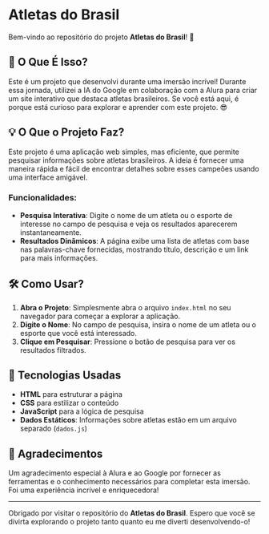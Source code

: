 # Atletas do Brasil

Bem-vindo ao repositório do projeto **Atletas do Brasil**! 🎉

## 🚀 O Que É Isso?

Este é um projeto que desenvolvi durante uma imersão incrível! Durante essa jornada, utilizei a IA do Google em colaboração com a Alura para criar um site interativo que destaca atletas brasileiros. Se você está aqui, é porque está curioso para explorar e aprender com este projeto. 😎

## 💡 O Que o Projeto Faz?

Este projeto é uma aplicação web simples, mas eficiente, que permite pesquisar informações sobre atletas brasileiros. A ideia é fornecer uma maneira rápida e fácil de encontrar detalhes sobre esses campeões usando uma interface amigável.

### Funcionalidades:

- **Pesquisa Interativa**: Digite o nome de um atleta ou o esporte de interesse no campo de pesquisa e veja os resultados aparecerem instantaneamente.
- **Resultados Dinâmicos**: A página exibe uma lista de atletas com base nas palavras-chave fornecidas, mostrando título, descrição e um link para mais informações.

## 🛠️ Como Usar?

1. **Abra o Projeto**: Simplesmente abra o arquivo `index.html` no seu navegador para começar a explorar a aplicação.
2. **Digite o Nome**: No campo de pesquisa, insira o nome de um atleta ou o esporte que você está interessado.
3. **Clique em Pesquisar**: Pressione o botão de pesquisa para ver os resultados filtrados.

## 🧩 Tecnologias Usadas

- **HTML** para estruturar a página
- **CSS** para estilizar o conteúdo
- **JavaScript** para a lógica de pesquisa
- **Dados Estáticos**: Informações sobre atletas estão em um arquivo separado (`dados.js`)

## 💬 Agradecimentos

Um agradecimento especial à Alura e ao Google por fornecer as ferramentas e o conhecimento necessários para completar esta imersão. Foi uma experiência incrível e enriquecedora!

---

Obrigado por visitar o repositório do **Atletas do Brasil**. Espero que você se divirta explorando o projeto tanto quanto eu me diverti desenvolvendo-o!


